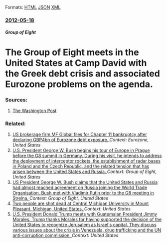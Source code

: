 
Formats: [HTML](/news/2012/05/18/the-group-of-eight-meets-in-the-united-states-at-camp-david-with-the-greek-debt-crisis-and-associated-eurozone-problems-on-the-agenda.html)  [JSON](/news/2012/05/18/the-group-of-eight-meets-in-the-united-states-at-camp-david-with-the-greek-debt-crisis-and-associated-eurozone-problems-on-the-agenda.json)  [XML](/news/2012/05/18/the-group-of-eight-meets-in-the-united-states-at-camp-david-with-the-greek-debt-crisis-and-associated-eurozone-problems-on-the-agenda.xml)  

### [2012-05-18](/news/2012/05/18/index.md)

##### Group of Eight
# The Group of Eight meets in the United States at Camp David with the Greek debt crisis and associated Eurozone problems on the agenda. 




### Sources:

1. [The Washington Post](https://www.washingtonpost.com/politics/the-race-us-presidential-politics-is-lurking-just-offstage-as-obama-hosts-2-world-summits/2012/05/17/gIQAaBlEWU_story.html)

### Related:

1. [US brokerage firm MF Global files for Chapter 11 bankruptcy after declaring GBP4bn of Eurozone debt exposure. ](/news/2011/10/31/us-brokerage-firm-mf-global-files-for-chapter-11-bankruptcy-after-declaring-gbp4bn-of-eurozone-debt-exposure.md) _Context: Eurozone, United States_
2. [ U.S. President George W. Bush begins his tour of Europe in Prague before the G8 summit in Germany. During his visit, he intends to address the deployment of interceptor rockets, the establishment of radar bases in Poland and the Czech Republic, and the related tension that has arisen between the United States and Russia. ](/news/2007/06/5/u-s-president-george-w-bush-begins-his-tour-of-europe-in-prague-before-the-g8-summit-in-germany-during-his-visit-he-intends-to-address.md) _Context: Group of Eight, United States_
3. [ US President George W. Bush claims that the United States and Russia had almost reached agreement on Russia joining the World Trade Organisation. Bush met with Vladimir Putin prior to the G8 meeting in Strelna. ](/news/2006/07/15/us-president-george-w-bush-claims-that-the-united-states-and-russia-had-almost-reached-agreement-on-russia-joining-the-world-trade-organis.md) _Context: Group of Eight, United States_
4. [Two people are shot dead at Central Michigan University in Mount Pleasant, Michigan, United States. ](/news/2018/03/2/two-people-are-shot-dead-at-central-michigan-university-in-mount-pleasant-michigan-united-states.md) _Context: United States_
5. [U.S. President Donald Trump meets with Guatemalan President Jimmy Morales. Trump thanks Morales for having supported the decision of the United States to recognize Jerusalem as Israel's capital. They discuss various issues about the crisis in Venezuela, drug trafficking and the UN anti-corruption commission. ](/news/2018/02/8/u-s-president-donald-trump-meets-with-guatemalan-president-jimmy-morales-trump-thanks-morales-for-having-supported-the-decision-of-the-uni.md) _Context: United States_
